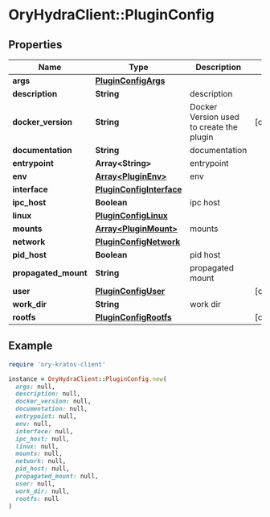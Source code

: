 # OryHydraClient::PluginConfig

## Properties

| Name | Type | Description | Notes |
| ---- | ---- | ----------- | ----- |
| **args** | [**PluginConfigArgs**](PluginConfigArgs.md) |  |  |
| **description** | **String** | description |  |
| **docker_version** | **String** | Docker Version used to create the plugin | [optional] |
| **documentation** | **String** | documentation |  |
| **entrypoint** | **Array&lt;String&gt;** | entrypoint |  |
| **env** | [**Array&lt;PluginEnv&gt;**](PluginEnv.md) | env |  |
| **interface** | [**PluginConfigInterface**](PluginConfigInterface.md) |  |  |
| **ipc_host** | **Boolean** | ipc host |  |
| **linux** | [**PluginConfigLinux**](PluginConfigLinux.md) |  |  |
| **mounts** | [**Array&lt;PluginMount&gt;**](PluginMount.md) | mounts |  |
| **network** | [**PluginConfigNetwork**](PluginConfigNetwork.md) |  |  |
| **pid_host** | **Boolean** | pid host |  |
| **propagated_mount** | **String** | propagated mount |  |
| **user** | [**PluginConfigUser**](PluginConfigUser.md) |  | [optional] |
| **work_dir** | **String** | work dir |  |
| **rootfs** | [**PluginConfigRootfs**](PluginConfigRootfs.md) |  | [optional] |

## Example

```ruby
require 'ory-kratos-client'

instance = OryHydraClient::PluginConfig.new(
  args: null,
  description: null,
  docker_version: null,
  documentation: null,
  entrypoint: null,
  env: null,
  interface: null,
  ipc_host: null,
  linux: null,
  mounts: null,
  network: null,
  pid_host: null,
  propagated_mount: null,
  user: null,
  work_dir: null,
  rootfs: null
)
```

